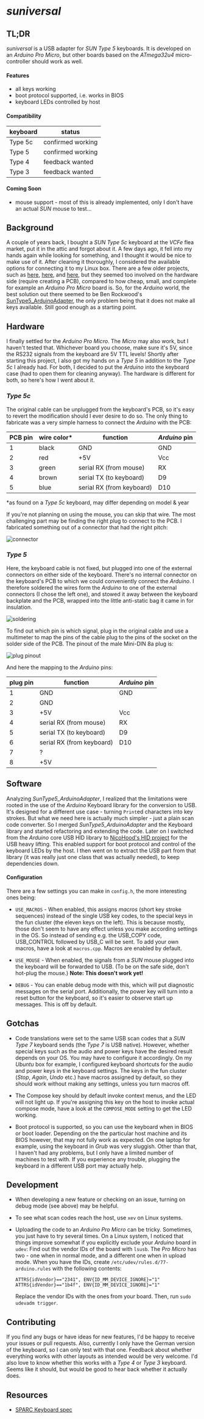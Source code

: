 
# *suniversal*


## TL;DR

*suniversal* is a USB adapter for *SUN Type 5* keyboards. It is developed on an *Arduino Pro Micro*, but other boards based on the *ATmega32u4* micro-controller should work as well.

#### Features
- all keys working
- boot protocol supported, i.e. works in BIOS
- keyboard LEDs controlled by host

#### Compatibility
| keyboard | status                                   |
|----------|------------------------------------------|
| Type 5c  | confirmed working                        |
| Type 5   | confirmed working                        |
| Type 4   | feedback wanted                          |
| Type 3   | feedback wanted                          |

#### Coming Soon
- mouse support - most of this is already implemented, only I don't have an actual *SUN* mouse to test...


## Background

A couple of years back, I bought a *SUN Type 5c* keyboard at the *VCFe* flea market, put it in the attic and forgot about it. A few days ago, it fell into my hands again while looking for something, and I thought it would be nice to make use of it. After cleaning it thoroughly, I considered the available options for connecting it to my Linux box. There are a few older projects, such as [here](http://ezhid.sourceforge.net/sunkbd.html), [here](http://snafu.priv.at/mystuff/sunkbd.html), and [here](http://kentie.net/article/sunkbd/), but they seemed too involved on the hardware side (require creating a PCB), compared to how cheap, small, and complete for example an *Arduino Pro Micro* board is. So, for the *Arduino* world, the best solution out there seemed to be Ben Rockwood's [SunType5_ArduinoAdapter](https://github.com/benr/SunType5_ArduinoAdapter), the only problem being that it does not make all keys available. Still good enough as a starting point.


## Hardware

I finally settled for the *Arduino Pro Micro*. The *Micro* may also work, but I haven't tested that. Whichever board you choose, make sure it's 5V, since the RS232 signals from the keyboard are 5V TTL levels! Shortly after starting this project, I also got my hands on a *Type 5* in addition to the *Type 5c* I already had. For both, I decided to put the *Arduino* into the keyboard case (had to open them for cleaning anyway). The hardware is different for both, so here's how I went about it.

### *Type 5c*

The original cable can be unplugged from the keyboard's PCB, so it's easy to revert the modification should I ever desire to do so. The only thing to fabricate was a very simple harness to connect the *Arduino* with the PCB:

| PCB pin | wire color* | function   | *Arduino* pin       |
|---------|-------------|------------|---------------------|
|     1   |    black    |   GND      |      GND            |
|     2   |    red      |   +5V      |      Vcc            |
|     3   |    green    |  serial RX (from mouse)    | RX  |
|     4   |    brown    |  serial TX (to keyboard)   | D9  |
|     5   |    blue     |  serial RX (from keyboard) | D10 |

*as found on a *Type 5c* keyboard, may differ depending on model & year

If you're not planning on using the mouse, you can skip that wire. The most challenging part may be finding the right plug to connect to the PCB. I fabricated something out of a connector that had the right pitch:

![connector](doc/connector.jpg)

### *Type 5*

Here, the keyboard cable is not fixed, but plugged into one of the external connectors on either side of the keyboard. There's no internal connector on the keyboard's PCB to which we could conveniently connect the *Arduino*. I therefore soldered the wires form the *Arduino* to one of the external connectors (I chose the left one), and stowed it away between the keyboard backplate and the PCB, wrapped into the little anti-static bag it came in for insulation.

![soldering](doc/pcb.jpg)

To find out which pin is which signal, plug in the original cable and use a multimeter to map the pins of the cable plug to the pins of the socket on the solder side of the PCB. The pinout of the male Mini-DIN 8a plug is:

![plug pinout](doc/mini-din.png)

And here the mapping to the *Arduino* pins:

| plug pin | function | *Arduino* pin        |
|----------|----------|----------------------|
|     1    | GND      |      GND             |
|     2    | GND      |                      |
|     3    | +5V      |      Vcc             |
|     4    | serial RX (from mouse)    | RX  |
|     5    | serial TX (to keyboard)   | D9  |
|     6    | serial RX (from keyboard) | D10 |
|     7    | ?        |                      |
|     8    | +5V      |                      |


## Software

Analyzing *SunType5_ArduinoAdapter*, I realized that the limitations were rooted in the use of the *Arduino* Keyboard library for the conversion to USB. It's designed for a different use case - turning `Print`ed characters into key strokes. But what we need here is actually much simpler - just a plain scan code converter. So I merged *SunType5_ArduinoAdapter* and the Keyboard library and started refactoring and extending the code. Later on I switched from the *Arduino* core USB HID library to [NicoHood's HID project](https://github.com/NicoHood/HID) for the USB heavy lifting. This enabled support for boot protocol and control of the keyboard LEDs by the host. I then went on to extract the USB part from that library (it was really just one class that was actually needed), to keep dependencies down.

#### Configuration

There are a few settings you can make in `config.h`, the more interesting ones being:

- `USE_MACROS` - When enabled, this assigns *macros* (short key stroke sequences) instead of the single USB key codes, to the special keys in the fun cluster (the eleven keys on the left). This is because mostly, those don't seem to have any effect unless you make according settings in the OS. So instead of sending e.g. the USB_COPY code, USB_CONTROL followed by USB_C will be sent. To add your own macros, have a look at `macros.cpp`. Macros are enabled by default.

- `USE_MOUSE` - When enabled, the signals from a *SUN* mouse plugged into the keyboard will be forwarded to USB. (To be on the safe side, don't hot-plug the mouse.) **Note: This doesn't work yet!**

- `DEBUG` - You can enable debug mode with this, which will put diagnostic messages on the serial port. Additionally, the power key will turn into a reset button for the keyboard, so it's easier to observe start up messages. This is off by default.


## Gotchas

- Code translations were set to the same USB scan codes that a *SUN Type 7* keyboard sends (the *Type 7* is USB native). However, whether special keys such as the audio and power keys have the desired result depends on your OS. You may have to configure it accordingly. On my *Ubuntu* box for example, I configured keyboard shortcuts for the audio and power keys in the keyboard settings. The keys in the fun cluster (*Stop*, *Again*, *Undo* etc.) have macros assigned by default, so they should work without making any settings, unless you turn macros off.

- The Compose key should by default invoke context menus, and the LED will not light up. If you're assigning this key on the host to invoke actual compose mode, have a look at the `COMPOSE_MODE` setting to get the LED working.

- Boot protocol is supported, so you can use the keyboard when in BIOS or boot loader. Depending on the the particular host machine and its BIOS however, that may not fully work as expected. On one laptop for example, using the keyboard in *Grub* was very sluggish. Other than that, I haven't had any problems, but I only have a limited number of machines to test with. If you experience any trouble, plugging the keyboard in a different USB port may actually help.


## Development

- When developing a new feature or checking on an issue, turning on debug mode (see above) may be helpful.

- To see what scan codes reach the host, use `xev` on Linux systems.

- Uploading the code to an *Arduino Pro Micro* can be tricky. Sometimes, you just have to try several times. On a Linux system, I noticed that things improve somewhat if you explicitly exclude your *Arduino* board in `udev`: Find out the vendor IDs of the board with `lsusb`. The *Pro Micro* has two - one when in normal mode, and a different one when in upload mode. When you have the IDs, create `/etc/udev/rules.d/77-arduino.rules` with the following contents:

    ```
    ATTRS{idVendor}=="2341", ENV{ID_MM_DEVICE_IGNORE}="1"
    ATTRS{idVendor}=="1b4f", ENV{ID_MM_DEVICE_IGNORE}="1"
    ```

    Replace the vendor IDs with the ones from your board. Then, run `sudo udevadm trigger`.


## Contributing

If you find any bugs or have ideas for new features, I'd be happy to receive your issues or pull requests. Also, currently I only have the German version of the keyboard, so I can only test with that one. Feedback about whether everything works with other layouts as intended would be very welcome. I'd also love to know whether this works with a *Type 4* or *Type 3* keyboard. Seems like it should, but would be good to hear back whether it actually does.


## Resources

- [SPARC Keyboard spec](http://sparc.org/wp-content/uploads/2014/01/KBD.pdf.gz)
